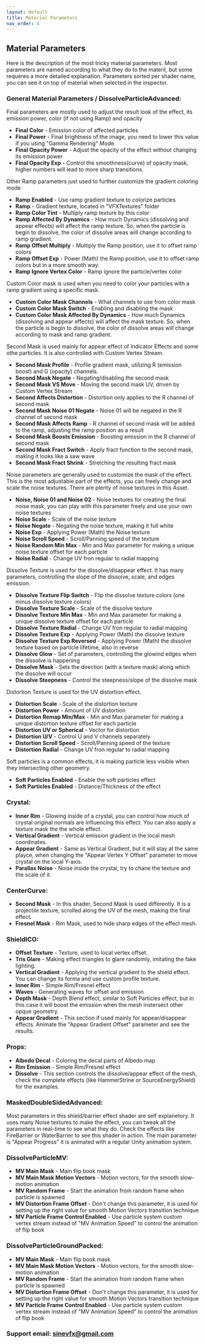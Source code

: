 ```yaml
---
layout: default
title: Material Parameters
nav_order: 4
---
```


## Material Parameters

Here is the description of the most tricky material parameters. Most parameters are named according to what they do to the materil, but some requeres a more detailed explanation. Parameters sorted per shader name, you can see it on top of material when selected in the inspector.

### General Material Parameters / DissolveParticleAdvanced:


Final parameters are mostly used to adjust the result look of the effect, its emission power, color (if not using Ramp) and opacity

* **Final Color** - Emission color of affected particles
* **Final Power** - Final brightness of the image, you need to lower this value if you using "Gamma Rendering" Mode
* **Final Opacity Power** - Adjust the opacity of the effect without changing its emission power
* **Final Opacity Exp** - Control the smoothness(curve) of opacity mask, higher numbers will lead to more sharp transitions.


Other Ramp parameters just used to further customize the gradient coloring mode

* **Ramp Enabled** - Use ramp gradient texture to colorize particles
* **Ramp** - Gradient texture, located in "VFXTextures" folder
* **Ramp Color Tint** - Multiply ramp texture by this color
* **Ramp Affected By Dynamics** - How much Dynamics (dissolving and appear effects) will affect the ramp texture. So, when the particle is begin to dissolve, the color of dissolve areas will change according to ramp gradient.
* **Ramp Offset Multiply** - Multiply the Ramp position, use it to offset ramp colors
* **Ramp Offset Exp** - Power (Math) the Ramp position, use it to offset ramp colors but in a more smooth way.
* **Ramp Ignore Vertex Color** - Ramp ignore the particle/vertex color


Custom Color mask is used when you need to color your particles with a ramp gradient using a specific mask.

* **Custom Color Mask Channels** - What channels to use from color mask
* **Custom Color Mask Switch** - Enabling and disabling the mask
* **Custom Color Mask Affected By Dynamics** - How much Dynamics (dissolving and appear effects) will affect the mask texture. So, when the particle is begin to dissolve, the color of dissolve areas will change according to mask and ramp gradient.


Second Mask is used mainly for appear effect of Indicator Effects and some othe particles. It is also controlled with Custom Vertex Stream.

* **Second Mask Profile** - Profile gradient mask, utilizing R (emission boost) and G (opacity) channels.
* **Second Mask Negate** - Negating/disabling the second mask
* **Second Mask VS Move** - Moving the second mask UV, driven by Custom Vertex Stream
* **Second Affects Distortion** - Distortion only applies to the R channel of second mask
* **Second Mask Noise 01 Negate** - Noise 01 will be negated in the R channel of second mask
* **Second Mask Affects Ramp** - R channel of second mask will be added to the ramp, adjusting the ramp position as a result
* **Second Mask Boosts Emission** - Boosting emission in the R channel of second mask
* **Second Mask Fract Switch** - Apply fract function to the second mask, making it looks like a saw wave
* **Second Mask Fract Shrink** - Stretching the resulting fract mask


Noise parameters are generally used to customize the mask of the effect. This is the most adjustable part of the effects, you can freely change and scale the noise textures. There are plenty of noise textures in this Asset.

* **Noise, Noise 01 and Noise 02** - Noise textures for creating the final noise mask, you can play with this parameter freely and use your own noise textures
* **Noise Scale** - Scale of the noise texture
* **Noise Negate** - Negating the noise texture, making it full white
* **Noise Exp** - Applying Power (Math) the Noise texture
* **Noise Scroll Speed** - Scroll/Panning speed of the texture
* **Noise Random Min Max** - Min and Max parameter for making a unique noise texture offset for each particle
* **Noise Radial** - Change UV fron regular to radial mapping


Dissolve Texture is used for the dissolve/disappear effect. It has many parameters, controlling the slope of the dissolve, scale, and edges emission.

* **Dissolve Texture Flip Switch** - Flip the dissolve texture colors (one minus dissolve texture colors)
* **Dissolve Texture Scale** - Scale of the dissolve texture
* **Dissolve Texture Min Max** - Min and Max parameter for making a unique dissolve texture offset for each particle
* **Dissolve Texture Radial** - Change UV fron regular to radial mapping
* **Dissolve Texture Exp** - Applying Power (Math) the dissolve texture
* **Dissolve Texture Exp Reversed** - Applying Power (Math) the dissolve texture based on particle lifetime, also in reverse
* **Dissolve Glow** - Set of parameters, controlling the glowind edges when the dissolve is happening
* **Dissolve Mask** - Sets the direction (with a texture mask) along which the dissolve will occur
* **Dissolve Steepness** - Control the steepness/slope of the dissolve mask


Distortion Texture is used for the UV distortion effect.

* **Distortion Scale** - Scale of the distortion texture
* **Distortion Power** - Amount of UV distortion
* **Distortion Remap Min/Max** - Min and Max parameter for making a unique distortion texture offset for each particle
* **Distortion UV or Spherical** - Vector for distortion
* **Distortion U/V** - Control U and V channels separately
* **Distortion Scroll Speed** - Scroll/Panning speed of the texture
* **Distortion Radial** - Change UV fron regular to radial mapping


Soft particles is a common effects, it is making particle less visible when they intersecting other geometry.

* **Soft Particles Enabled** - Enable the soft particles effect
* **Soft Particles Enabled** - Distance/Thickness of the effect


### Crystal:

* **Inner Rim** - Glowing inside of a crystal, you can control how much of crystal original normals are influencing this effect. You can also apply a texture mask the the whole effect.
* **Vertical Gradient** - Vertical emission gradient in the local mesh coordinates.
* **Appear Gradient** - Same as Vertical Gradient, but it will stay at the same playce, when changing the "Appear Vertex Y Offset" parameter to move crystal on the local Y-axis.
* **Parallax Noise** - Noise inside the crystal, try to chane the texture and the scale of it.


### CenterCurve:

* **Second Mask** - In this shader, Second Mask is used differently. It is a projectile texture, scrolled along the UV of the mesh, making the final effect.
* **Fresnel Mask** - Rim Mask, used to hide sharp edges of the effect mesh.


### ShieldICO:

* **Offset Texture** - Texture, used to local vertex offset.
* **Tris Glare** - Making effect triangles to glare randomly, imitating the fake lighting.
* **Vertical Gradient** - Applying the vertical gradient to the shield effect. You can change its forma and use custom profile texture.
* **Inner Rim** - Simple Rim/Fresnel effect
* **Waves** - Generating waves for offset and emission
* **Depth Mask** - Depth Blend effect, similar to Soft Particles effect, but in this case it will boost the emission when the mesh instersect other opque geometry.
* **Appear Gradient** - This section if used mainly for appear/disappear effects. Animate the "Appear Gradient Offset" parameter and see the results.


### Props:

* **Albedo Decal** - Coloring the decal parts of Albedo map
* **Rim Emission** - Simple Rim/Fresnel effect
* **Dissolve** - This section controls the dissolve/appear effect of the mesh, check the complete effects (like HammerStrine or SourceEnergyShield) for the examples.


### MaskedDoubleSidedAdvanced:

Most parameters in this shield/barrier effect shader are self explanetory. It uses many Noise textures to make the effect, you can tweak all the parameters in real-time to see what they do. Check the effects like FireBarrier or WaterBarrier to see this shader in action. The main parameter is "Appear Progress" it is animated with a regular Unity animation system.


### DissolveParticleMV:

* **MV Main Mask** - Main flip book mask
* **MV Main Mask Motion Vectors** - Motion vectors, for the smooth slow-motion animation
* **MV Random Frame** - Start the animation from random frame when particle is spawned
* **MV Distortion Frame Offset** - Don't change this parameter, it is used for setting up the right value for smooth Motion Vectors transition technique
* **MV Particle Frame Control Enabled** - Use particle system custom vertex stream instead of "MV Animation Speed" to control the animation of flip book


### DissolveParticleGroundPacked:

* **MV Main Mask** - Main flip book mask
* **MV Main Mask Motion Vectors** - Motion vectors, for the smooth slow-motion animation
* **MV Random Frame** - Start the animation from random frame when particle is spawned
* **MV Distortion Frame Offset** - Don't change this parameter, it is used for setting up the right value for smooth Motion Vectors transition technique
* **MV Particle Frame Control Enabled** - Use particle system custom vertex stream instead of "MV Animation Speed" to control the animation of flip book



### Support email: sinevfx@gmail.com
